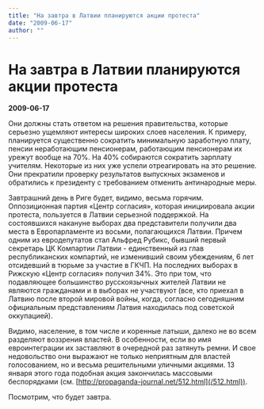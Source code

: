 ```yaml
---
title: "На завтра в Латвии планируются акции протеста"
date: "2009-06-17"
author: ""
---
```


# На завтра в Латвии планируются акции протеста

**2009-06-17** 

Они должны стать ответом на решения правительства, которые серьезно ущемляют интересы широких слоев населения. К примеру, планируется существенно сократить минимальную заработную плату, пенсии неработающим пенсионерам, работающим пенсионерам их урежут вообще на 70%. На 40% собираются сократить зарплату учителям. Некоторые из них уже успели отреагировать на это решение. Они прекратили проверку результатов выпускных экзаменов и обратились к президенту с требованием отменить антинародные меры.

Завтрашний день в Риге будет, видимо, весьма горячим. Оппозиционная партия «Центр согласия», которая инициировала акции протеста, пользуется в Латвии серьезной поддержкой. На состоявшихся накануне выборах два представители получили два места в Европарламенте из восьми, полагающихся Латвии. Причем одним из евродепутатов стал Альфред Рубикс, бывший первый секретарь ЦК Компартии Латвии - единственный из глав республиканских компартий, не изменивший своим убеждениям, 6 лет отсидевший в тюрьме за участие в ГКЧП. На последних выборах в Рижскую «Центр согласия» получил 34%. Это при том, что подавляющее большинство русскоязычных жителей Латвии не являются гражданами и в выборах не участвуют (все, кто приехал в Латвию после второй мировой войны, когда, согласно сегодняшним официальным представлениям Латвия находилась под советской оккупацией).

Видимо, население, в том числе и коренные латыши, далеко не во всем разделяют воззрения властей. В особенности, если во имя евроинтеграции их заставляют в очередной раз затянуть ремни. И свое недовольство они выражают не только неприятным для властей голосованием, но и весьма решительными уличными акциями. 13 января этого года подобная акция закончилась массовыми беспорядками (см. [http://propaganda-journal.net/512.html](/512.html)).

Посмотрим, что будет завтра.